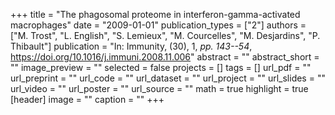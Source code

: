 +++
title = "The phagosomal proteome in interferon-gamma-activated macrophages"
date = "2009-01-01"
publication_types = ["2"]
authors = ["M. Trost", "L. English", "S. Lemieux", "M. Courcelles", "M. Desjardins", "P. Thibault"]
publication = "In: Immunity, (30), 1, _pp. 143--54_, https://doi.org/10.1016/j.immuni.2008.11.006"
abstract = ""
abstract_short = ""
image_preview = ""
selected = false
projects = []
tags = []
url_pdf = ""
url_preprint = ""
url_code = ""
url_dataset = ""
url_project = ""
url_slides = ""
url_video = ""
url_poster = ""
url_source = ""
math = true
highlight = true
[header]
image = ""
caption = ""
+++
